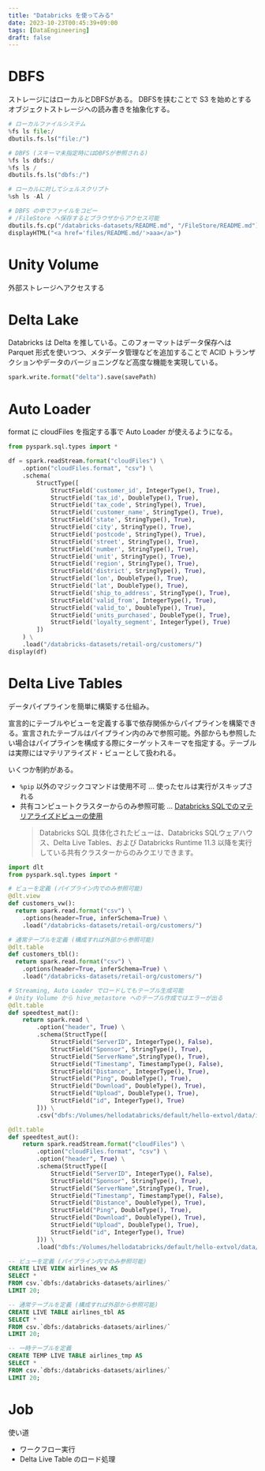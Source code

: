 ```yaml
---
title: "Databricks を使ってみる"
date: 2023-10-23T00:45:39+09:00
tags: [DataEngineering]
draft: false
---
```


# DBFS
ストレージにはローカルとDBFSがある。
DBFSを挟むことで S3 を始めとするオブジェクトストレージへの読み書きを抽象化する。

```py
# ローカルファイルシステム
%fs ls file:/
dbutils.fs.ls("file:/")

# DBFS (スキーマ未指定時にはDBFSが参照される)
%fs ls dbfs:/
%fs ls /
dbutils.fs.ls("dbfs:/")

# ローカルに対してシェルスクリプト
%sh ls -Al /

# DBFS の中でファイルをコピー
# /FileStore へ保存するとブラウザからアクセス可能
dbutils.fs.cp("/databricks-datasets/README.md", "/FileStore/README.md")
displayHTML("<a href='files/README.md/'>aaa</a>")
```

# Unity Volume
外部ストレージへアクセスする

# Delta Lake
Databricks は Delta を推している。このフォーマットはデータ保存へは Parquet 形式を使いつつ、メタデータ管理などを追加することで ACID トランザクションやデータのバージョニングなど高度な機能を実現している。

```py
spark.write.format("delta").save(savePath)
```

# Auto Loader
format に cloudFiles を指定する事で Auto Loader が使えるようになる。

```py
from pyspark.sql.types import *

df = spark.readStream.format("cloudFiles") \
    .option("cloudFiles.format", "csv") \
    .schema(
        StructType([
            StructField('customer_id', IntegerType(), True),
            StructField('tax_id', DoubleType(), True),
            StructField('tax_code', StringType(), True),
            StructField('customer_name', StringType(), True),
            StructField('state', StringType(), True),
            StructField('city', StringType(), True),
            StructField('postcode', StringType(), True),
            StructField('street', StringType(), True),
            StructField('number', StringType(), True),
            StructField('unit', StringType(), True),
            StructField('region', StringType(), True),
            StructField('district', StringType(), True),
            StructField('lon', DoubleType(), True),
            StructField('lat', DoubleType(), True),
            StructField('ship_to_address', StringType(), True),
            StructField('valid_from', IntegerType(), True),
            StructField('valid_to', DoubleType(), True),
            StructField('units_purchased', DoubleType(), True),
            StructField('loyalty_segment', IntegerType(), True)
        ])
    ) \
    .load("/databricks-datasets/retail-org/customers/")
display(df)
```

# Delta Live Tables
データパイプラインを簡単に構築する仕組み。

宣言的にテーブルやビューを定義する事で依存関係からパイプラインを構築できる。宣言されたテーブルはパイプライン内のみで参照可能。外部からも参照したい場合はパイプラインを構成する際にターゲットスキーマを指定する。テーブルは実際にはマテリアライズド・ビューとして扱われる。

いくつか制約がある。
* `%pip` 以外のマジックコマンドは使用不可 ... 使ったセルは実行がスキップされる
* 共有コンピュートクラスターからのみ参照可能 ... [Databricks SQLでのマテリアライズドビューの使用](https://docs.databricks.com/ja/sql/user/materialized-views.html)  
  > Databricks SQL 具体化されたビューは、Databricks SQLウェアハウス、Delta Live Tables、および Databricks Runtime 11.3 以降を実行している共有クラスターからのみクエリできます。

```py
import dlt
from pyspark.sql.types import *

# ビューを定義 (パイプライン内でのみ参照可能)
@dlt.view
def customers_vw():
  return spark.read.format("csv") \
    .options(header=True, inferSchema=True) \
    .load("/databricks-datasets/retail-org/customers/")

# 通常テーブルを定義 (構成すれば外部から参照可能)
@dlt.table
def customers_tbl():
  return spark.read.format("csv") \
    .options(header=True, inferSchema=True) \
    .load("/databricks-datasets/retail-org/customers/")

# Streaming, Auto Loader でロードしてもテーブル生成可能
# Unity Volume から hive_metastore へのテーブル作成ではエラーが出る
@dlt.table
def speedtest_mat():
    return spark.read \
        .option("header", True) \
        .schema(StructType([
            StructField("ServerID", IntegerType(), False),
            StructField("Sponsor", StringType(), True),
            StructField("ServerName",StringType(), True),
            StructField("Timestamp", TimestampType(), False),
            StructField("Distance", IntegerType(), True),
            StructField("Ping", DoubleType(), True),
            StructField("Download", DoubleType(), True),
            StructField("Upload", DoubleType(), True),
            StructField("id", IntegerType(), True)
        ])) \
        .csv("dbfs:/Volumes/hellodatabricks/default/hello-extvol/data/if-crawler/speedtest")

@dlt.table
def speedtest_aut():
    return spark.readStream.format("cloudFiles") \
        .option("cloudFiles.format", "csv") \
        .option("header", True) \
        .schema(StructType([
            StructField("ServerID", IntegerType(), False),
            StructField("Sponsor", StringType(), True),
            StructField("ServerName",StringType(), True),
            StructField("Timestamp", TimestampType(), False),
            StructField("Distance", DoubleType(), True),
            StructField("Ping", DoubleType(), True),
            StructField("Download", DoubleType(), True),
            StructField("Upload", DoubleType(), True),
            StructField("id", IntegerType(), True)
        ])) \
        .load("dbfs:/Volumes/hellodatabricks/default/hello-extvol/data/if-crawler/speedtest")
```

```sql
-- ビューを定義 (パイプライン内でのみ参照可能)
CREATE LIVE VIEW airlines_vw AS
SELECT *
FROM csv.`dbfs:/databricks-datasets/airlines/`
LIMIT 20;

-- 通常テーブルを定義 (構成すれば外部から参照可能)
CREATE LIVE TABLE airlines_tbl AS
SELECT *
FROM csv.`dbfs:/databricks-datasets/airlines/`
LIMIT 20;

-- 一時テーブルを定義
CREATE TEMP LIVE TABLE airlines_tmp AS
SELECT *
FROM csv.`dbfs:/databricks-datasets/airlines/`
LIMIT 20;

```

# Job
使い道

* ワークフロー実行
* Delta Live Table のロード処理
